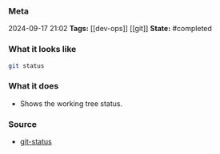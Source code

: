 ### Meta
2024-09-17 21:02
**Tags:** [[dev-ops]] [[git]]
**State:** #completed 

### What it looks like
```bash
git status
```

### What it does
- Shows the working tree status.

### Source
- [git-status](https://git-scm.com/docs/git-status)
